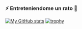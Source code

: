### ⚡ Entreteniendome un rato :beginner:

[![My GitHub stats](https://github-readme-stats.vercel.app/api?username=any7dev&include_all_commits&show_icons=true&theme=flag-india&hide_border=true)](https://github.com/any7dev)
[![trophy](https://github-profile-trophy.vercel.app/?username=any7dev&rank=-?&margin-w=5&no-frame=true)](https://github.com/any7dev)




